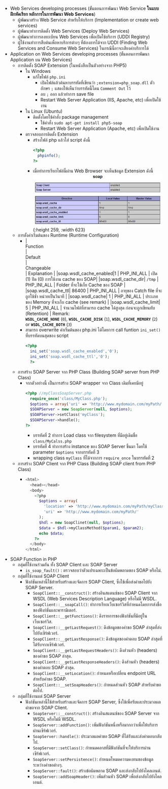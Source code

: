 - Web Services developing processes (ขั้นตอนการพัฒนา Web Service **ในแบบฝึกหัดเรียก หลักการในการพัฒนา Web Services**)
	- ผู้พัฒนาสร้าง Web Service สำหรับให้บริการ (Implementation or create web services)
	- ผู้พัฒนาทำการติดตั้ง Web Services (Deploy Web Services)
	- ผู้พัฒนาทำการลงทะเบียน Web Services เพื่อเปิดใช้บริการ (UDDI Registry)
	- ผู้ใช้งานทำการสืบค้นเพื่อหาบริการต่างๆ ที่ต้องการได้จาก UDDI (Finding Web Services and Consume Web Services) ในกรณีนี้อาจะเสียงค่าบริการได้
- Application on Web Services developing processes (ขั้นตอนการพัฒนา Application บน Web Services)
	- การติดตั้ง SOAP Extension (ในหนังสือเป็นตัวอย่างจาก PHP5)
		- ใน Windows
			- แก้ไขไฟล์ `php.ini`
				- เปิดไฟล์แล้วค้นหาบรรทัดที่เขียนว่า `;extension=php_soap.dll` ตัวอักษร `;` แสดงให้เห็นว่าบรรทัดนี้โดน `Comment Out` ไว้
				- ลบ `;` ออก แล้วทำการ save file
				- Restart Web Server Application (IIS, Apache, etc) เพื่อเปิดใช้งาน
		- ใน Linux (Ubuntu)
			- ติดตั้งโดยใช้คำสั่ง package management
				- ใช้คำสั่ง `sudo apt-get install php5-soap`
				- Restart Web Server Application (Apache, etc) เพื่อเปิดใช้งาน
		- ตรวจสอบการติดตั้ง Extension
			- สร้างไฟล์ php แล้วใส่ script ดังนี้
			  ```php
			  <?php
			    phpinfo();
			  ?>
			  ```
			- เมื่อทำการเรียกไฟล์นี้ผ่าน Web Browser จะเห็นข้อมูล Extension ดังนี้
			  ![php-soap.jpg](../assets/php-soap_1705160024207_0.jpg){:height 259, :width 623}
	- การตั้งค่าเริ่มต้นของ Runtime (Runtime Configuration)
		- |<div style="width:200px">Function</div>| <div style="width:60px">Default </div>| <div style="width:100px">Changeable</div> | Explanation |
		  |soap.wsdl_cache_enabled|1 | PHP_INI_ALL | เปิด (1) ปิด (0) การใช้งาน cache ของ SOAP|
		  |soap.wsdl_cache_dir| `/tmp` | PHP_INI_ALL | Folder ที่จะใช้เก็ย Cache ของ SOAP |
		  |soap.wsdl_cache_ttl| 86400 | PHP_INI_ALL | อายุของ Catch file ที่จะถูกใช้ซ้ำ หน่วยเป็นวินาที |
		  |soap.wsdl_cache| 1 | PHP_INI_ALL | ประเภทของ Memory ที่จะเก็บ cache (see remark) |
		  |soap.wsdl_cache_limit| 5 | PHP_INI_ALL | จำนวนไฟล์ที่สามารถ cache ได้สูงสุด ก่อนจะถูกเขียนทับ (Retention) |
		  Remark: **`WSDL_CACHE_NONE`** (`0`), **`WSDL_CACHE_DISK`** (`1`), **`WSDL_CACHE_MEMORY`** (`2`) or **`WSDL_CACHE_BOTH`** (`3`)
		- สามารถ overwrite ค่าเริ่มต้นของ php.ini ได้โดยการ call funtion `ini_set()` ที่บรรทัดบนสุดของ script
		  ```php
		  <?php
		    ini_set('soap.wsdl_cache_enabled','0');
		    ini_set('soap.wsdl_cache_ttl','0');
		    ?>
		  ```
	- การสร้าง SOAP Server จาก PHP Class (Building SOAP server from PHP Class)
		- จากตัวอย่างนี้ เป็นการสร้าง SOAP wrapper จาก Class เดิมที่เคยมีอยู่
		  ```php
		  <?php //myClassSoapServer.php
		    require_once('class/MyClass.php');
		    $options = array('uri' => 'http://www.mydomain.com/myPath/');
		    $SOAPServer = new SoapServer(null, $options);
		    $SOAPServer->setClass('myClass');
		    $SOAPServer->handle();
		  ?>
		  ```
			- บรรทัดที่ 2 ทำการ Load class จาก filesystem ที่มีอยู่เดิมชื่อ `class/MyCalss.php`
			- บรรทัดที่ 4 ทำการสร้าง instance ของ SOAP Server ขึ้นมา โดยใช้ parameter `$options` จากบรรทัดที่ 3
			- wrapping class `myClass` ที่ได้จากการ `require_once` ในบรรทัดที่ 2
	- การสร้าง SOAP Client จาก PHP Class (Building SOAP client from PHP Class)
		- ```php
		  <html>
		    <head></head>
		    <body>
		      <?php
		        $options = array(
		          'location' => 'http://www.mydomain.com/myPath/myClassSoapServer.php',
		          'uri' => 'http://www.mydomain.com/myPath/'
		        );
		        $hdl = new SoapClinet(null, $options);
		        $data = $hdl->myClassMethod($param1, $param2);
		        echo $data;
		      ?>
		    </body>
		  </html>
		  ```
- SOAP Function in PHP
	- กลุ่มที่ใช้งานร่วมกัน ทั้ง SOAP Client และ SOAP Server
		- `is_soap_fault()` : ตรวจสอบว่าตัวแปรเฉพาะเป็นข้อผิดพลาดของ SOAP หรือไม่.
	- กลุ่มที่ใช้งานแต่ SOAP Client
		- ฟังก์ชันเหล่านี้ใช้สำหรับสร้างและจัดการ SOAP Client, ซึ่งใช้เพื่อส่งคำขอไปยัง SOAP Server.
			- `SoapClient::__construct()`: สร้างอินสแตนซ์ของ SOAP Client จาก WSDL (Web Services Description Language) หรือไม่มี WSDL.
			- `SoapClient::__soapCall()`: ทำการเรียกเว็บเซอร์วิสที่กำหนดโดยการส่งชื่อของฟังก์ชันและพารามิเตอร์.
			- `SoapClient::__getFunctions()`: ดึงรายการของฟังก์ชันที่มีอยู่ในเว็บเซอร์วิส.
			- `SoapClient::__getLastRequest()`: ดึงข้อมูลของคำขอ SOAP ล่าสุดที่ส่งไปยังเซิร์ฟเวอร์.
			- `SoapClient::__getLastResponse()`: ดึงข้อมูลของคำตอบ SOAP ล่าสุดที่ได้รับจากเซิร์ฟเวอร์.
			- `SoapClient::__getLastRequestHeaders()`: ดึงส่วนหัว (headers) ของคำขอ SOAP ล่าสุด.
			- `SoapClient::__getLastResponseHeaders()`: ดึงส่วนหัว (headers) ของคำตอบ SOAP ล่าสุด.
			- `SoapClient::__setLocation()`: กำหนดหรือเปลี่ยน endpoint URL สำหรับคำขอ SOAP.
			- `SoapClient::__setSoapHeaders()`: กำหนดส่วนหัว SOAP สำหรับคำขอต่อไป.
	- กลุ่มที่ใช้งานแต่ SOAP Server
		- ฟังก์ชันเหล่านี้ใช้สำหรับสร้างและจัดการ SOAP Server, ซึ่งใช้เพื่อรับและประมวลผลคำขอจาก SOAP Client.
			- `SoapServer::__construct()`: สร้างอินสแตนซ์ของ SOAP Server จาก WSDL หรือไม่มี WSDL.
			- `SoapServer::addFunction()`: เพิ่มฟังก์ชันหนึ่งหรือมากกว่าเพื่อให้บริการผ่านเซิร์ฟเวอร์.
			- `SoapServer::handle()`: ประมวลผลคำขอ SOAP ที่ได้รับและส่งคำตอบกลับไป.
			- `SoapServer::setClass()`: กำหนดคลาสที่มีฟังก์ชันที่จะให้บริการผ่านเซิร์ฟเวอร์.
			- `SoapServer::setPersistence()`: กำหนดโหมดความคงทนของข้อมูลระหว่างคำขอต่างๆ.
			- `SoapServer::fault()`: สร้างข้อผิดพลาด SOAP และส่งกลับไปยังไคลเอนต์.
			- `SoapServer::addSoapHeader()`: เพิ่มส่วนหัว SOAP เพื่อส่งกลับไปยังไคลเอนต์.